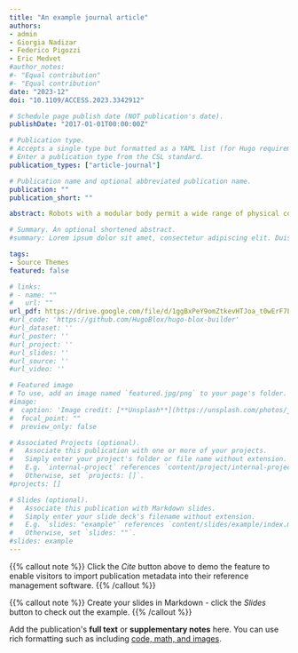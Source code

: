 ```yaml
---
title: "An example journal article"
authors:
- admin 
- Giorgia Nadizar 
- Federico Pigozzi 
- Eric Medvet
#author_notes:
#- "Equal contribution"
#- "Equal contribution"
date: "2023-12"
doi: "10.1109/ACCESS.2023.3342912"

# Schedule page publish date (NOT publication's date).
publishDate: "2017-01-01T00:00:00Z"

# Publication type.
# Accepts a single type but formatted as a YAML list (for Hugo requirements).
# Enter a publication type from the CSL standard.
publication_types: ["article-journal"]

# Publication name and optional abbreviated publication name.
publication: ""
publication_short: ""

abstract: Robots with a modular body permit a wide range of physical configurations, which can be obtained by arranging the composing modules differently. While this freedom makes modular robots capable of performing different tasks, finding the optimal physical configuration for a given task is not trivial. In fact, practitioners attempt to jointly optimize the body and the controller of the robot for a given task, but the result is not always satisfactory. More broadly, it is not clear what factors make a physical configuration more or less successful. In this paper, we aim to fill this gap and verify if humans can be predictive with respect to the performance of an optimized controller for a given robot body. We consider the case of Voxel-based Soft Robots (VSRs), whose rich dynamic induced by the softness of the modules makes the body particularly relevant for the robot ability to perform a task. We instantiate a number of (simulated) VSR bodies, differing in shape and actuation mechanism, and let a panel of humans control them, by means of online interaction with the simulator, while performing the task of locomotion. We use the same bodies with controllers obtained with evolutionary optimization, for the same task. We compare the ranking of human- and optimized AI-based VSRs, finding them very similar. We believe that our results strengthen the hypothesis that intrinsic factors in the body of modular robots determine their success.

# Summary. An optional shortened abstract.
#summary: Lorem ipsum dolor sit amet, consectetur adipiscing elit. Duis posuere tellus ac convallis placerat. Proin tincidunt magna sed ex sollicitudin condimentum.

tags:
- Source Themes
featured: false

# links:
# - name: ""
#   url: ""
url_pdf: https://drive.google.com/file/d/1ggBxPeY9omZtkevHTJoa_t0wErF7LIU3/view
#url_code: 'https://github.com/HugoBlox/hugo-blox-builder'
#url_dataset: ''
#url_poster: ''
#url_project: ''
#url_slides: ''
#url_source: ''
#url_video: ''

# Featured image
# To use, add an image named `featured.jpg/png` to your page's folder. 
#image:
#  caption: 'Image credit: [**Unsplash**](https://unsplash.com/photos/jdD8gXaTZsc)'
#  focal_point: ""
#  preview_only: false

# Associated Projects (optional).
#   Associate this publication with one or more of your projects.
#   Simply enter your project's folder or file name without extension.
#   E.g. `internal-project` references `content/project/internal-project/index.md`.
#   Otherwise, set `projects: []`.
#projects: []

# Slides (optional).
#   Associate this publication with Markdown slides.
#   Simply enter your slide deck's filename without extension.
#   E.g. `slides: "example"` references `content/slides/example/index.md`.
#   Otherwise, set `slides: ""`.
#slides: example
---
```


{{% callout note %}}
Click the *Cite* button above to demo the feature to enable visitors to import publication metadata into their reference management software.
{{% /callout %}}

{{% callout note %}}
Create your slides in Markdown - click the *Slides* button to check out the example.
{{% /callout %}}

Add the publication's **full text** or **supplementary notes** here. You can use rich formatting such as including [code, math, and images](https://docs.hugoblox.com/content/writing-markdown-latex/).

